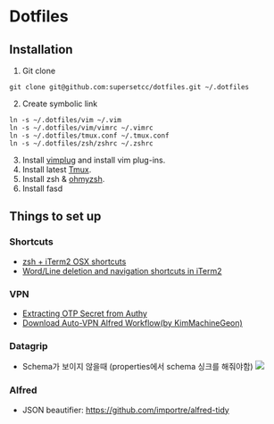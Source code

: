 # Dotfiles

## Installation

1. Git clone
```
git clone git@github.com:supersetcc/dotfiles.git ~/.dotfiles
```

2. Create symbolic link
```
ln -s ~/.dotfiles/vim ~/.vim
ln -s ~/.dotfiles/vim/vimrc ~/.vimrc
ln -s ~/.dotfiles/tmux.conf ~/.tmux.conf
ln -s ~/.dotfiles/zsh/zshrc ~/.zshrc
```
3. Install [vimplug](https://github.com/junegunn/vim-plug) and install vim plug-ins.
4. Install latest [Tmux](https://gist.github.com/pokev25/4b9516d32f4021d945a140df09bf1fde).
5. Install zsh & [ohmyzsh](https://github.com/ohmyzsh/ohmyzsh).
6. Install fasd

## Things to set up

### Shortcuts
- [zsh + iTerm2 OSX shortcuts](https://coderwall.com/p/a8uxma/zsh-iterm2-osx-shortcuts)
- [Word/Line deletion and navigation shortcuts in iTerm2](https://coderwall.com/p/ds2dha/word-line-deletion-and-navigation-shortcuts-in-iterm2)

### VPN
- [Extracting OTP Secret from Authy](https://gist.github.com/gboudreau/94bb0c11a6209c82418d01a59d958c93)
- [Download Auto-VPN Alfred Workflow(by KimMachineGeon)](http://ab180-share.s3-ap-northeast-1.amazonaws.com/Auto-VPN.alfredworkflow)

### Datagrip
- Schema가 보이지 않을때 (properties에서 schema 싱크를 해줘야함)
  ![](http://ab180-share.s3-ap-northeast-1.amazonaws.com/pb-TklbM4DuG5.png)

### Alfred
- JSON beautifier: https://github.com/importre/alfred-tidy
